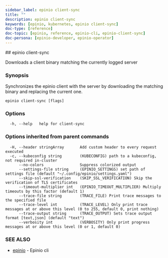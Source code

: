 ```yaml
---
sidebar_label: epinio client-sync
title: ""
description: epinio client-sync
keywords: [epinio, kubernetes, epinio client-sync]
doc-type: [reference]
doc-topic: [epinio, reference, epinio-cli, epinio-client-sync]
doc-persona: [epinio-developer, epinio-operator]
---
```


<head>
  <link rel="canonical" href="https://docs.epinio.io/references/commands/cli/epinio_client-sync"/>
</head>
## epinio client-sync

Downloads a client binary matching the currently logged server

### Synopsis

Synchronizes the epinio client with the server by downloading the matching binary and replacing the current one.

```
epinio client-sync [flags]
```

### Options

```
  -h, --help   help for client-sync
```

### Options inherited from parent commands

```
  -H, --header stringArray       Add custom header to every request executed
  -c, --kubeconfig string        (KUBECONFIG) path to a kubeconfig, not required in-cluster
      --no-colors                Suppress colorized output
      --settings-file string     (EPINIO_SETTINGS) set path of settings file (default "~/.config/epinio/settings.yaml")
      --skip-ssl-verification    (SKIP_SSL_VERIFICATION) Skip the verification of TLS certificates
      --timeout-multiplier int   (EPINIO_TIMEOUT_MULTIPLIER) Multiply timeouts by this factor (default 1)
      --trace-file string        (TRACE_FILE) Print trace messages to the specified file
      --trace-level int          (TRACE_LEVEL) Only print trace messages at or above this level (0 to 255, default 0, print nothing)
      --trace-output string      (TRACE_OUTPUT) Sets trace output format [text,json] (default "text")
      --verbosity int            (VERBOSITY) Only print progress messages at or above this level (0 or 1, default 0)
```

### SEE ALSO

* [epinio](./epinio.md)	 - Epinio cli

